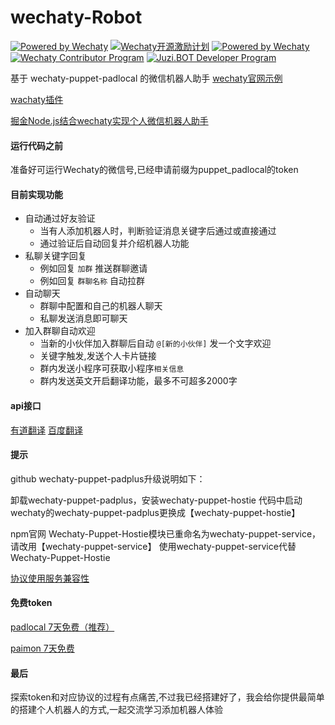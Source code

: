 # wechaty-Robot

[![Powered by Wechaty](https://img.shields.io/badge/Powered%20By-Wechaty-green.svg)](https://github.com/chatie/wechaty)
[![Wechaty开源激励计划](https://img.shields.io/badge/Wechaty-开源激励计划-green.svg)](https://github.com/juzibot/Welcome/wiki/Everything-about-Wechaty)
[![Powered by Wechaty](https://img.shields.io/badge/Powered%20By-Wechaty-green.svg)](https://wechaty.js.org)
[![Wechaty Contributor Program](https://img.shields.io/badge/Wechaty-Contributor%20Program-green.svg)](https://wechaty.js.org/docs/contributor-program)
[![Juzi.BOT Developer Program](https://img.shields.io/badge/Wechaty%Contributor%20Program-Juzi.BOT-orange.svg)](https://github.com/juzibot/Welcome/wiki/Everything-about-Wechaty/)

基于 wechaty-puppet-padlocal 的微信机器人助手
[wechaty官网示例](https://wechaty.js.org/docs/tutorials/examples)

[wachaty插件](https://github.com/wechaty/wechaty-plugin-contrib)

[掘金Node.js结合wechaty实现个人微信机器人助手](https://juejin.cn/post/6950829527605968903/)

#### 运行代码之前
准备好可运行Wechaty的微信号,已经申请前缀为puppet_padlocal的token

#### 目前实现功能

- 自动通过好友验证
  - 当有人添加机器人时，判断验证消息关键字后通过或直接通过
  - 通过验证后自动回复并介绍机器人功能
- 私聊关键字回复
  - 例如回复 `加群` 推送群聊邀请
  - 例如回复 `群聊名称` 自动拉群
- 自动聊天
  - 群聊中配置和自己的机器人聊天
  - 私聊发送消息即可聊天
- 加入群聊自动欢迎
  - 当新的小伙伴加入群聊后自动 `@[新的小伙伴]` 发一个文字欢迎
  - 关键字触发,发送个人卡片链接
  - 群内发送小程序可获取小程序`相关信息`
  - 群内发送英文开启翻译功能，最多不可超多2000字

#### api接口

[有道翻译](https://ai.youdao.com/#/ )
[百度翻译](https://fanyi-api.baidu.com/ )


#### 提示

github wechaty-puppet-padplus升级说明如下：

卸载wechaty-puppet-padplus，安装wechaty-puppet-hostie
代码中启动wechaty的wechaty-puppet-padplus更换成【wechaty-puppet-hostie】

npm官网  Wechaty-Puppet-Hostie模块已重命名为wechaty-puppet-service，请改用【wechaty-puppet-service】
使用wechaty-puppet-service代替Wechaty-Puppet-Hostie

[协议使用服务兼容性](https://wechaty.js.org/docs/puppet-services/compatibility/)


#### 免费token

[padlocal 7天免费（推荐）](https://github.com/padlocal/wechaty-puppet-padlocal/wiki/TOKEN-%E7%94%B3%E8%AF%B7%E6%96%B9%E6%B3%95)

[paimon	 7天免费](http://175.27.139.176/#/order)


#### 最后

探索token和对应协议的过程有点痛苦,不过我已经搭建好了，我会给你提供最简单的搭建个人机器人的方式,一起交流学习添加机器人体验
